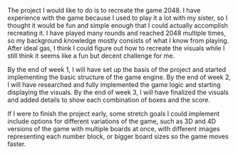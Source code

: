 The project I would like to do is to recreate the game 2048. I have experience with the game because
I used to play it a lot with my sister, so I thought it would be fun and simple enough that I could
actually accomplish recreating it. I have played many rounds and reached 2048 multiple times, so my background 
knowledge mostly consists of what I know from playing. After ideal gas, I think I could figure out how to recreate the
visuals while I still think it seems like a fun but decent challenge for me.

By the end of week 1, I will have set up the basis of the project and started implementing the basic structure of the
game engine. By the end of week 2, I will have researched and fully implemented the game logic and starting displaying 
the visuals. By the end of week 3, I will have finalized the visuals and added details to show each combination of
boxes and the score.

If I were to finish the project early, some stretch goals I could implement include options for different variations of 
the game, such as 3D and 4D versions of the game with multiple boards at once, with different images representing each
number block, or bigger board sizes so the game moves faster.
